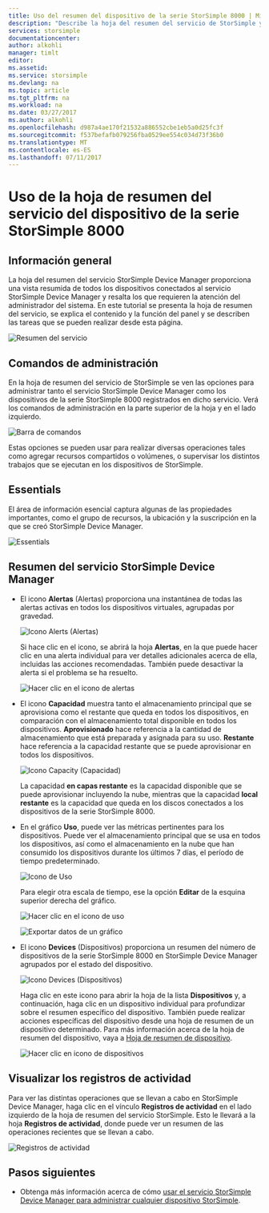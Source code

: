 ```yaml
---
title: Uso del resumen del dispositivo de la serie StorSimple 8000 | Microsoft Docs
description: "Describe la hoja del resumen del servicio de StorSimple y explica cómo se usa para supervisar el estado de la solución de StorSimple."
services: storsimple
documentationcenter: 
author: alkohli
manager: timlt
editor: 
ms.assetid: 
ms.service: storsimple
ms.devlang: na
ms.topic: article
ms.tgt_pltfrm: na
ms.workload: na
ms.date: 03/27/2017
ms.author: alkohli
ms.openlocfilehash: d987a4ae170f21532a886552cbe1eb5a0d25fc3f
ms.sourcegitcommit: f537befafb079256fba0529ee554c034d73f36b0
ms.translationtype: MT
ms.contentlocale: es-ES
ms.lasthandoff: 07/11/2017
---
```

# <a name="use-the-service-summary-blade-for-storsimple-8000-series-device"></a>Uso de la hoja de resumen del servicio del dispositivo de la serie StorSimple 8000

## <a name="overview"></a>Información general

La hoja del resumen del servicio StorSimple Device Manager proporciona una vista resumida de todos los dispositivos conectados al servicio StorSimple Device Manager y resalta los que requieren la atención del administrador del sistema. En este tutorial se presenta la hoja de resumen del servicio, se explica el contenido y la función del panel y se describen las tareas que se pueden realizar desde esta página.

![Resumen del servicio](./media/storsimple-8000-service-dashboard/service-summary1.png)


## <a name="management-commands"></a>Comandos de administración

En la hoja de resumen del servicio de StorSimple se ven las opciones para administrar tanto el servicio StorSimple Device Manager como los dispositivos de la serie StorSimple 8000 registrados en dicho servicio. Verá los comandos de administración en la parte superior de la hoja y en el lado izquierdo.

![Barra de comandos](./media/storsimple-8000-service-dashboard/service-summary2.png)

Estas opciones se pueden usar para realizar diversas operaciones tales como agregar recursos compartidos o volúmenes, o supervisar los distintos trabajos que se ejecutan en los dispositivos de StorSimple.


## <a name="essentials"></a>Essentials

El área de información esencial captura algunas de las propiedades importantes, como el grupo de recursos, la ubicación y la suscripción en la que se creó StorSimple Device Manager.

![Essentials](./media/storsimple-8000-service-dashboard/service-summary3.png)

## <a name="storsimple-device-manager-service-summary"></a>Resumen del servicio StorSimple Device Manager

* El icono **Alertas** (Alertas) proporciona una instantánea de todas las alertas activas en todos los dispositivos virtuales, agrupadas por gravedad.

    ![Icono Alerts (Alertas)](./media/storsimple-8000-service-dashboard/service-summary4.png)

    Si hace clic en el icono, se abrirá la hoja **Alertas**, en la que puede hacer clic en una alerta individual para ver detalles adicionales acerca de ella, incluidas las acciones recomendadas. También puede desactivar la alerta si el problema se ha resuelto.

    ![Hacer clic en el icono de alertas](./media/storsimple-8000-service-dashboard/service-summary8.png)

* El icono **Capacidad** muestra tanto el almacenamiento principal que se aprovisiona como el restante que queda en todos los dispositivos, en comparación con el almacenamiento total disponible en todos los dispositivos. **Aprovisionado** hace referencia a la cantidad de almacenamiento que está preparada y asignada para su uso. **Restante** hace referencia a la capacidad restante que se puede aprovisionar en todos los dispositivos.

    ![Icono Capacity (Capacidad)](./media/storsimple-8000-service-dashboard/service-summary6.png)

    La capacidad **en capas restante** es la capacidad disponible que se puede aprovisionar incluyendo la nube, mientras que la capacidad **local restante** es la capacidad que queda en los discos conectados a los dispositivos de la serie StorSimple 8000.


* En el gráfico **Uso**, puede ver las métricas pertinentes para los dispositivos. Puede ver el almacenamiento principal que se usa en todos los dispositivos, así como el almacenamiento en la nube que han consumido los dispositivos durante los últimos 7 días, el período de tiempo predeterminado. 

    ![Icono de Uso](./media/storsimple-8000-service-dashboard/service-summary7.png) 

    Para elegir otra escala de tiempo, ese la opción **Editar** de la esquina superior derecha del gráfico.

     ![Hacer clic en el icono de uso](./media/storsimple-8000-service-dashboard/service-summary10.png)

     ![Exportar datos de un gráfico](./media/storsimple-8000-service-dashboard/service-summary11.png)

* El icono **Devices** (Dispositivos) proporciona un resumen del número de dispositivos de la serie StorSimple 8000 en StorSimple Device Manager agrupados por el estado del dispositivo. 

    ![Icono Devices (Dispositivos)](./media/storsimple-8000-service-dashboard/service-summary5.png)

    Haga clic en este icono para abrir la hoja de la lista **Dispositivos** y, a continuación, haga clic en un dispositivo individual para profundizar sobre el resumen específico del dispositivo. También puede realizar acciones específicas del dispositivo desde una hoja de resumen de un dispositivo determinado. Para más información acerca de la hoja de resumen del dispositivo, vaya a [Hoja de resumen de dispositivo](storsimple-8000-device-dashboard.md).

    ![Hacer clic en icono de dispositivos](./media/storsimple-8000-service-dashboard/service-summary9.png)

## <a name="view-the-activity-logs"></a>Visualizar los registros de actividad

Para ver las distintas operaciones que se llevan a cabo en StorSimple Device Manager, haga clic en el vínculo **Registros de actividad** en el lado izquierdo de la hoja de resumen del servicio StorSimple. Esto le llevará a la hoja **Registros de actividad**, donde puede ver un resumen de las operaciones recientes que se llevan a cabo.

![Registros de actividad](./media/storsimple-8000-service-dashboard/activity-logs1.png)
## <a name="next-steps"></a>Pasos siguientes

* Obtenga más información acerca de cómo [usar el servicio StorSimple Device Manager para administrar cualquier dispositivo StorSimple](storsimple-8000-manager-service-administration.md).

